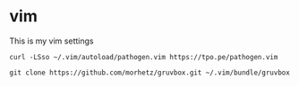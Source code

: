 # vim
This is my vim settings

```mkdir -p ~/.vim/autoload ~/.vim/bundle && \
curl -LSso ~/.vim/autoload/pathogen.vim https://tpo.pe/pathogen.vim
```

```
git clone https://github.com/morhetz/gruvbox.git ~/.vim/bundle/gruvbox
```
